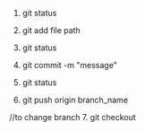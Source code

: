 1. git status 

2. git add file path
3. git status
4. git commit -m "message"
5. git status
6. git push origin branch_name

//to change branch
7. git checkout 

